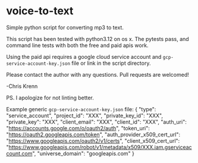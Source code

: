 # voice-to-text

Simple python script for converting mp3 to text.

This script has been tested with python3.12 on os x. The pytests pass, and command line tests with both the free and paid apis work.

Using the paid api requires a google cloud service account and `gcp-service-account-key.json` file or link in the script directory.

Please contact the author with any questions. Pull requests are welcomed!

-Chris Krenn

PS. I apologize for not linting better.

Example generic `gcp-service-account-key.json` file:
{
  "type": "service_account",
  "project_id": "XXX",
  "private_key_id": "XXX",
  "private_key": "XXX",
  "client_email": "XXX",
  "client_id": "XXX",
  "auth_uri": "https://accounts.google.com/o/oauth2/auth",
  "token_uri": "https://oauth2.googleapis.com/token",
  "auth_provider_x509_cert_url": "https://www.googleapis.com/oauth2/v1/certs",
  "client_x509_cert_url": "https://www.googleapis.com/robot/v1/metadata/x509/XXX.iam.gserviceaccount.com",
  "universe_domain": "googleapis.com"
}
